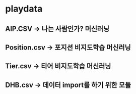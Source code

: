 # playdata
<h2> AIP.CSV -> 나는 사람인가? 머신러닝 <h2>
<h2> Position.csv -> 포지션 비지도학습 머신러닝 <h2>
<h2> Tier.csv -> 티어 비지도학습 머신러닝 <h2>
<h2> DHB.csv -> 데이터 import를 하기 위한 모듈
